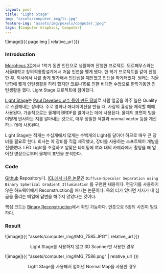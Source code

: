 ```yaml
---
layout: post
title: "Light Stage"
img: "assets/computer_img/ls.jpg"
feature-img: "assets/img/pexels/computer.jpeg"
tags: [Computer Graphics, Computer]
---
```


![image]({{ page.img | relative_url }})


### Introduction

[Morpheus 3D](https://morpheus3d.co.kr/wp/en/)에서 1학기 동안 인턴으로 생활하며 진행한 프로젝트.
모르페우스와는 서울대학교 창의적통합설계에서 처음 인연을 맺게 됐다. 한 학기 프로젝트를 같이 진행한 후, 회사에서 나를 좋게 평가해서 인턴십을 제안했고 인턴을 하게돼었다. 원래는 겨울방학에 짧게 인턴생활을 하려 했지만 코로나19로 인한 비대면 수업으로 한학기동안 인턴생활을 했다. Light Stage 프로젝트에 참여했다.

[Light Stage](https://en.wikipedia.org/wiki/Light_stage)는 [Paul Devebec 교수 등이 만든 장비](https://www.youtube.com/watch?v=c6QJT5CXl3o)로 사람 얼굴을 아주 높은 Quality로 스캔해내는 장비다. 주로 영화나 애니메이션을 만들 때, 사람의 흉상을 제작할 때에 사용된다. 기술적으로는 물체의 BRDF를 알아내는 데에 사용된다. 물체의 표면이 빛을 어떻게 반사하는 지를 알아내는 것으로, 매우 정밀한 색깔과 normal vector 등을 계산하는 데에 사용된다.

Light Stage는 적개는 수십개에서 많게는 수백개의 Light를 달아야 하므로 매우 큰 장비를 필요로 한다. 회사는 이 장비를 직접 제작했고, 장비를 사용하는 소프트웨어 개발을 진행했다. LED Light를 조절하고 알맞은 타이밍에 여러 대의 카메라에서 촬영을 해 얻어진 영상으로부터 물체의 표면을 분석한다.

### Code

[Github](https://github.com/givenone/lightstage) Repository다.
[ICL에서 나온 논문](https://wp.doc.ic.ac.uk/rgi/project/diffuse-specular-separation-using-binary-spherical-gradient-illumination/)인 
```Diffuse-Specular Separation using Binary Spherical Gradient Illumination``` 를 구현한 내용이다. 편광기를 사용하지 않은 하드웨어에서 Reconstruction을 해내는 논문이다. 옥의 티가 있다면 저자가 내 심금을 울리는 메일에 답변을 해주지 않았다는 것이다.

핵심 코드는 [Binary Reconstruction](https://github.com/givenone/lightstage/blob/master/binary_reconstruction.py)에서 확인 가능하다. 인풋으로 5장의 사진이 필요하다. 

### Result

![image]({{ "assets/computer_img/IMG_7585.JPG" | relative_url }})  
<p style="text-align: center"> Light Stage를 사용하지 않고 3D Scanner만 사용한 경우 </p>

![image]({{ "assets/computer_img/IMG_7586.png" | relative_url }})
<p style="text-align: center">Light Stage를 사용해서 얻어낸 Normal Map을 사용한 경우 </p>


